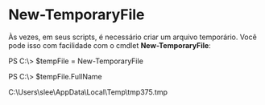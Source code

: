 # New-TemporaryFile
Às vezes, em seus scripts, é necessário criar um arquivo temporário. Você pode isso com facilidade com o cmdlet **New-TemporaryFile**:

PS C:\\&gt; $tempFile = New-TemporaryFile

PS C:\\&gt; $tempFile.FullName

C:\\Users\\slee\\AppData\\Local\\Temp\\tmp375.tmp


<!--HONumber=Aug16_HO3-->


